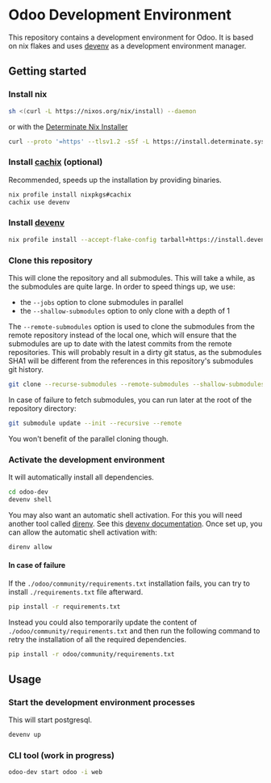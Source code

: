 # Odoo Development Environment

This repository contains a development environment for Odoo.
It is based on nix flakes and uses [devenv](https://devenv.sh)
as a development environment manager.

## Getting started

### Install nix

```bash
sh <(curl -L https://nixos.org/nix/install) --daemon
```

or with the [Determinate Nix Installer](https://github.com/DeterminateSystems/nix-installer)

```bash
curl --proto '=https' --tlsv1.2 -sSf -L https://install.determinate.systems/nix | sh -s -- install
```

### Install [cachix](https://cachix.org/) (optional)

Recommended, speeds up the installation by providing binaries.

```bash
nix profile install nixpkgs#cachix
cachix use devenv
```

### Install [devenv](https://devenv.sh)

```bash
nix profile install --accept-flake-config tarball+https://install.devenv.sh/latest
```

### Clone this repository

This will clone the repository and all submodules.
This will take a while, as the submodules are quite large.
In order to speed things up, we use:

- the `--jobs` option to clone submodules in parallel
- the `--shallow-submodules` option to only clone with a depth of 1

The `--remote-submodules` option is used to clone the submodules from the
remote repository instead of the local one, which will ensure that the
submodules are up to date with the latest commits from the remote repositories.
This will probably result in a dirty git status, as the submodules SHA1 will
be different from the references in this repository's submodules git history.

```bash
git clone --recurse-submodules --remote-submodules --shallow-submodules --jobs=8 git@github.com:brboi/odoo-dev.git
```

In case of failure to fetch submodules, you can run later at
the root of the repository directory:

```bash
git submodule update --init --recursive --remote
```

You won't benefit of the parallel cloning though.

### Activate the development environment

It will automatically install all dependencies.

```bash
cd odoo-dev
devenv shell
```

You may also want an automatic shell activation.
For this you will need another tool called [direnv](https://direnv.net/).
See this [devenv documentation](https://devenv.sh/automatic-shell-activation/).
Once set up, you can allow the automatic shell activation with:

```bash
direnv allow
```

#### In case of failure

If the `./odoo/community/requirements.txt` installation fails, you can try
to install `./requirements.txt` file afterward.

```bash
pip install -r requirements.txt
```

Instead you could also temporarily update the content of
`./odoo/community/requirements.txt` and then run the following command
to retry the installation of all the required dependencies.

```bash
pip install -r odoo/community/requirements.txt
```

## Usage

### Start the development environment processes

This will start postgresql.

```bash
devenv up
```

### CLI tool (work in progress)

```bash
odoo-dev start odoo -i web
```
